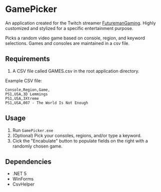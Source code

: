 # GamePicker
An application created for the Twitch streamer [FuturemanGaming](https://www.twitch.tv/futuremangaming). Highly customized and stylized for a specific entertainment purpose. 

Picks a random video game based on console, region, and keyword selections. Games and consoles are maintained in a csv file.

## Requirements
 1. A CSV file called GAMES.csv in the root application directory.

 Example CSV file:
 ```
 Console,Region,Game,
 PS1,USA,3D Lemmings
 PS1,USA,3Xtreme
 PS1,USA,007 - The World Is Not Enough
 ```

## Usage
 1. Run `GamePicker.exe`
 2. (Optional) Pick your consoles, regions, and/or type a keyword.
 3. Cick the "Encabulate" button to populate fields on the right with a randomly chosen game.

## Dependencies
 - .NET 5
 - WinForms
 - CsvHelper
